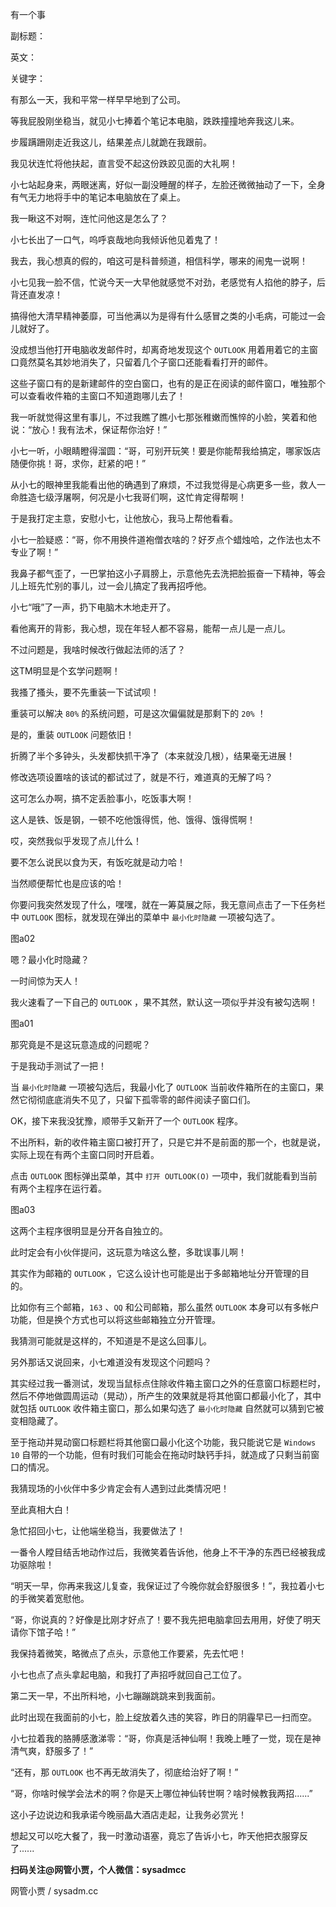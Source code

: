 有一个事

副标题：

英文：

关键字：



有那么一天，我和平常一样早早地到了公司。

等我屁股刚坐稳当，就见小七捧着个笔记本电脑，跌跌撞撞地奔我这儿来。

步履蹒跚刚走近我这儿，结果差点儿就跪在我跟前。

我见状连忙将他扶起，直言受不起这份跌跤见面的大礼啊！



小七站起身来，两眼迷离，好似一副没睡醒的样子，左脸还微微抽动了一下，全身有气无力地将手中的笔记本电脑放在了桌上。

我一瞅这不对啊，连忙问他这是怎么了？

小七长出了一口气，呜呼哀哉地向我倾诉他见着鬼了！

我去，我心想真的假的，咱这可是科普频道，相信科学，哪来的闹鬼一说啊！

小七见我一脸不信，忙说今天一大早他就感觉不对劲，老感觉有人掐他的脖子，后背还直发凉！

搞得他大清早精神萎靡，可当他满以为是得有什么感冒之类的小毛病，可能过一会儿就好了。

没成想当他打开电脑收发邮件时，却离奇地发现这个 `OUTLOOK` 用着用着它的主窗口竟然莫名其妙地消失了，只留着几个子窗口还能看看打开的邮件。

这些子窗口有的是新建邮件的空白窗口，也有的是正在阅读的邮件窗口，唯独那个可以查看收件箱的主窗口不知道跑哪儿去了！



我一听就觉得这里有事儿，不过我瞧了瞧小七那张稚嫩而憔悴的小脸，笑着和他说：“放心！我有法术，保证帮你治好！”

小七一听，小眼睛瞪得溜圆：“哥，可别开玩笑！要是你能帮我给搞定，哪家饭店随便你挑！哥，求你，赶紧的吧！”

从小七的眼神里我能看出他的确遇到了麻烦，不过我觉得是心病更多一些，救人一命胜造七级浮屠啊，何况是小七我哥们啊，这忙肯定得帮啊！

于是我打定主意，安慰小七，让他放心，我马上帮他看看。

小七一脸疑惑：“哥，你不用换件道袍僧衣啥的？好歹点个蜡烛哈，之作法也太不专业了啊！”

我鼻子都气歪了，一巴掌拍这小子肩膀上，示意他先去洗把脸振奋一下精神，等会儿上班先忙别的事儿，过一会儿搞定了我再招呼他。

小七“哦”了一声，扔下电脑木木地走开了。



看他离开的背影，我心想，现在年轻人都不容易，能帮一点儿是一点儿。

不过问题是，我啥时候改行做起法师的活了？

这TM明显是个玄学问题啊！



我搔了搔头，要不先重装一下试试呗！

重装可以解决 `80%` 的系统问题，可是这次偏偏就是那剩下的 `20%` ！

是的，重装 `OUTLOOK` 问题依旧！



折腾了半个多钟头，头发都快抓干净了（本来就没几根），结果毫无进展！

修改选项设置啥的该试的都试过了，就是不行，难道真的无解了吗？

这可怎么办啊，搞不定丢脸事小，吃饭事大啊！

这人是铁、饭是钢，一顿不吃他饿得慌，他、饿得、饿得慌啊！

哎，突然我似乎发现了点儿什么！

要不怎么说民以食为天，有饭吃就是动力哈！

当然顺便帮忙也是应该的哈！



你要问我突然发现了什么，嘿嘿，就在一筹莫展之际，我无意间点击了一下任务栏中 `OUTLOOK` 图标，就发现在弹出的菜单中 `最小化时隐藏` 一项被勾选了。

图a02



嗯？最小化时隐藏？

一时间惊为天人！

我火速看了一下自己的 `OUTLOOK` ，果不其然，默认这一项似乎并没有被勾选啊！

图a01



那究竟是不是这玩意造成的问题呢？

于是我动手测试了一把！

当 `最小化时隐藏` 一项被勾选后，我最小化了 `OUTLOOK` 当前收件箱所在的主窗口，果然它彻彻底底消失不见了，只留下孤零零的邮件阅读子窗口们。

OK，接下来我没犹豫，顺带手又新开了一个 `OUTLOOK` 程序。

不出所料，新的收件箱主窗口被打开了，只是它并不是前面的那一个，也就是说，实际上现在有两个主窗口同时开启着。

点击 `OUTLOOK` 图标弹出菜单，其中 `打开 OUTLOOK(O)` 一项中，我们就能看到当前有两个主程序在运行着。

图a03



这两个主程序很明显是分开各自独立的。

此时定会有小伙伴提问，这玩意为啥这么整，多耽误事儿啊！

其实作为邮箱的 `OUTLOOK` ，它这么设计也可能是出于多邮箱地址分开管理的目的。

比如你有三个邮箱，`163` 、`QQ` 和公司邮箱，那么虽然 `OUTLOOK` 本身可以有多帐户功能，但是换个方式也可以将这些邮箱独立分开管理。

我猜测可能就是这样的，不知道是不是这么回事儿。



另外那话又说回来，小七难道没有发现这个问题吗？

其实经过我一番测试，发现当鼠标点住除收件箱主窗口之外的任意窗口标题栏时，然后不停地做圆周运动（晃动），所产生的效果就是将其他窗口都最小化了，其中就包括 `OUTLOOK` 收件箱主窗口，那么如果勾选了 `最小化时隐藏` 自然就可以猜到它被变相隐藏了。

至于拖动并晃动窗口标题栏将其他窗口最小化这个功能，我只能说它是 `Windows 10` 自带的一个功能，但有时我们可能会在拖动时缺钙手抖，就造成了只剩当前窗口的情况。

我猜现场的小伙伴中多少肯定会有人遇到过此类情况吧！



至此真相大白！

急忙招回小七，让他端坐稳当，我要做法了！

一番令人瞠目结舌地动作过后，我微笑着告诉他，他身上不干净的东西已经被我成功驱除啦！

“明天一早，你再来我这儿复查，我保证过了今晚你就会舒服很多！”，我拉着小七的手微笑着宽慰他。

“哥，你说真的？好像是比刚才好点了！要不我先把电脑拿回去用用，好使了明天请你下馆子哈！”

我保持着微笑，略微点了点头，示意他工作要紧，先去忙吧！

小七也点了点头拿起电脑，和我打了声招呼就回自己工位了。



第二天一早，不出所料地，小七蹦蹦跳跳来到我面前。

此时出现在我面前的小七，脸上绽放着久违的笑容，昨日的阴霾早已一扫而空。

小七拉着我的胳膊感激涕零：“哥，你真是活神仙啊！我晚上睡了一觉，现在是神清气爽，舒服多了！”

“还有，那 `OUTLOOK` 也不再无故消失了，彻底给治好了啊！”

“哥，你啥时候学会法术的啊？你是天上哪位神仙转世啊？啥时候教我两招......”

这小子边说边和我承诺今晚丽晶大酒店走起，让我务必赏光！

想起又可以吃大餐了，我一时激动语塞，竟忘了告诉小七，昨天他把衣服穿反了......



**扫码关注@网管小贾，个人微信：sysadmcc**

网管小贾 / sysadm.cc

